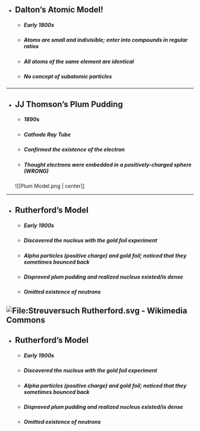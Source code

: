 - ## **Dalton’s Atomic Model!**
	- #####  Early 1800s
	- ##### Atoms are small and indivisible; enter into compounds in regular ratios
	- ##### All atoms of the same element are identical
	- ##### No concept of subatomic particles

----
- ## **JJ Thomson’s Plum Pudding**
	- #####  1890s
	- ##### Cathode Ray Tube
	- ##### Confirmed the existence of the electron
	- ##### Thought electrons were embedded in a positively-charged sphere (WRONG)
	![[Plum Model.png | center]]
----
- ## **Rutherford’s Model**
	- #####  Early 1900s
	- ##### Discovered the nucleus with the gold foil experiment
	- ##### Alpha particles (positive charge) and gold foil; noticed that they sometimes bounced back
	- ##### Disproved plum pudding and realized nucleus existed/is dense
	- ##### Omitted existence of neutrons
![File:Streuversuch Rutherford.svg - Wikimedia Commons](https://lh7-rt.googleusercontent.com/slidesz/AGV_vUcFy53fJxVgKEhhFcv0R2v_crz9YSVp_hGSVqx5fHAFLbzqI9O0ZbHeMl1yuh8AcSL85LVcwcuafj01nguZkquPqc7k1TFM9s50N0n_6jKHyT3IKdhRQjYtFEwgWMUHnBW_oUVw=s2048?key=yyK5kIo8O8qZj3H0ct0Sjg)
----
- ## **Rutherford’s Model**
	- #####  Early 1900s
	- ##### Discovered the nucleus with the gold foil experiment
	- ##### Alpha particles (positive charge) and gold foil; noticed that they sometimes bounced back
	- ##### Disproved plum pudding and realized nucleus existed/is dense
	- ##### Omitted existence of neutrons